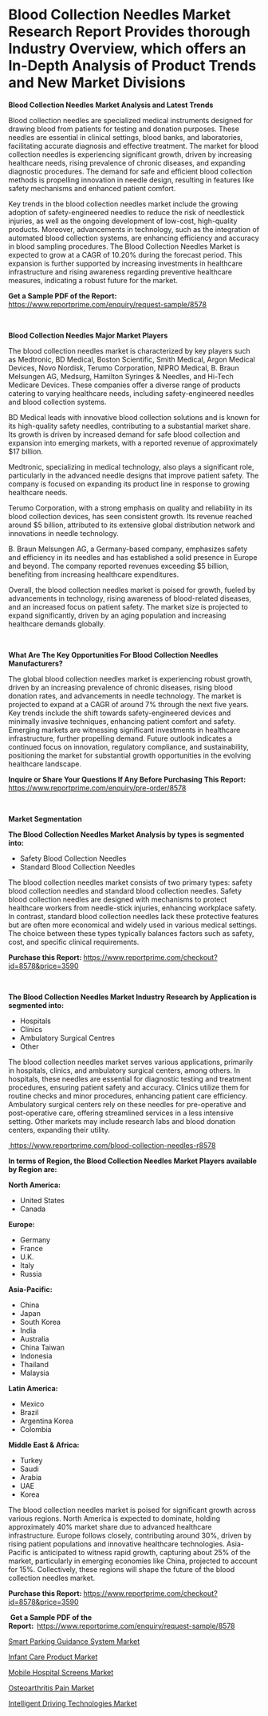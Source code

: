 <p><h1>Blood Collection Needles Market Research Report Provides thorough Industry Overview, which offers an In-Depth Analysis of Product Trends and New Market Divisions</h1></p><p><strong>Blood Collection Needles Market Analysis and Latest Trends</strong></p>
<p><p>Blood collection needles are specialized medical instruments designed for drawing blood from patients for testing and donation purposes. These needles are essential in clinical settings, blood banks, and laboratories, facilitating accurate diagnosis and effective treatment. The market for blood collection needles is experiencing significant growth, driven by increasing healthcare needs, rising prevalence of chronic diseases, and expanding diagnostic procedures. The demand for safe and efficient blood collection methods is propelling innovation in needle design, resulting in features like safety mechanisms and enhanced patient comfort.</p><p>Key trends in the blood collection needles market include the growing adoption of safety-engineered needles to reduce the risk of needlestick injuries, as well as the ongoing development of low-cost, high-quality products. Moreover, advancements in technology, such as the integration of automated blood collection systems, are enhancing efficiency and accuracy in blood sampling procedures. The Blood Collection Needles Market is expected to grow at a CAGR of 10.20% during the forecast period. This expansion is further supported by increasing investments in healthcare infrastructure and rising awareness regarding preventive healthcare measures, indicating a robust future for the market.</p></p>
<p><strong>Get a Sample PDF of the Report:&nbsp;</strong> <a href="https://www.reportprime.com/enquiry/request-sample/8578?utm_campaign=60&utm_medium=2&utm_source=Github&utm_content=ia&utm_term=27112024&utm_id=blood-collection-needles">https://www.reportprime.com/enquiry/request-sample/8578</a></p>
<p>&nbsp;</p>
<p><strong>Blood Collection Needles Major Market Players</strong></p>
<p><p>The blood collection needles market is characterized by key players such as Medtronic, BD Medical, Boston Scientific, Smith Medical, Argon Medical Devices, Novo Nordisk, Terumo Corporation, NIPRO Medical, B. Braun Melsungen AG, Medsurg, Hamilton Syringes & Needles, and Hi-Tech Medicare Devices. These companies offer a diverse range of products catering to varying healthcare needs, including safety-engineered needles and blood collection systems.</p><p>BD Medical leads with innovative blood collection solutions and is known for its high-quality safety needles, contributing to a substantial market share. Its growth is driven by increased demand for safe blood collection and expansion into emerging markets, with a reported revenue of approximately $17 billion.</p><p>Medtronic, specializing in medical technology, also plays a significant role, particularly in the advanced needle designs that improve patient safety. The company is focused on expanding its product line in response to growing healthcare needs.</p><p>Terumo Corporation, with a strong emphasis on quality and reliability in its blood collection devices, has seen consistent growth. Its revenue reached around $5 billion, attributed to its extensive global distribution network and innovations in needle technology.</p><p>B. Braun Melsungen AG, a Germany-based company, emphasizes safety and efficiency in its needles and has established a solid presence in Europe and beyond. The company reported revenues exceeding $5 billion, benefiting from increasing healthcare expenditures.</p><p>Overall, the blood collection needles market is poised for growth, fueled by advancements in technology, rising awareness of blood-related diseases, and an increased focus on patient safety. The market size is projected to expand significantly, driven by an aging population and increasing healthcare demands globally.</p></p>
<p>&nbsp;</p>
<p><strong>What Are The Key Opportunities For Blood Collection Needles Manufacturers?</strong></p>
<p><p>The global blood collection needles market is experiencing robust growth, driven by an increasing prevalence of chronic diseases, rising blood donation rates, and advancements in needle technology. The market is projected to expand at a CAGR of around 7% through the next five years. Key trends include the shift towards safety-engineered devices and minimally invasive techniques, enhancing patient comfort and safety. Emerging markets are witnessing significant investments in healthcare infrastructure, further propelling demand. Future outlook indicates a continued focus on innovation, regulatory compliance, and sustainability, positioning the market for substantial growth opportunities in the evolving healthcare landscape.</p></p>
<p><strong>Inquire or Share Your Questions If Any Before Purchasing This Report:</strong> <a href="https://www.reportprime.com/enquiry/pre-order/8578?utm_campaign=60&utm_medium=2&utm_source=Github&utm_content=ia&utm_term=27112024&utm_id=blood-collection-needles">https://www.reportprime.com/enquiry/pre-order/8578</a></p>
<p>&nbsp;</p>
<p><strong>Market Segmentation</strong></p>
<p><strong>The Blood Collection Needles Market Analysis by types is segmented into:</strong></p>
<p><ul><li>Safety Blood Collection Needles</li><li>Standard Blood Collection Needles</li></ul></p>
<p><p>The blood collection needles market consists of two primary types: safety blood collection needles and standard blood collection needles. Safety blood collection needles are designed with mechanisms to protect healthcare workers from needle-stick injuries, enhancing workplace safety. In contrast, standard blood collection needles lack these protective features but are often more economical and widely used in various medical settings. The choice between these types typically balances factors such as safety, cost, and specific clinical requirements.</p></p>
<p><strong>Purchase this Report:&nbsp;</strong><a href="https://www.reportprime.com/checkout?id=8578&price=3590&utm_campaign=60&utm_medium=2&utm_source=Github&utm_content=ia&utm_term=27112024&utm_id=blood-collection-needles">https://www.reportprime.com/checkout?id=8578&price=3590</a></p>
<p>&nbsp;</p>
<p><strong>The Blood Collection Needles Market Industry Research by Application is segmented into:</strong></p>
<p><ul><li>Hospitals</li><li>Clinics</li><li>Ambulatory Surgical Centres</li><li>Other</li></ul></p>
<p><p>The blood collection needles market serves various applications, primarily in hospitals, clinics, and ambulatory surgical centers, among others. In hospitals, these needles are essential for diagnostic testing and treatment procedures, ensuring patient safety and accuracy. Clinics utilize them for routine checks and minor procedures, enhancing patient care efficiency. Ambulatory surgical centers rely on these needles for pre-operative and post-operative care, offering streamlined services in a less intensive setting. Other markets may include research labs and blood donation centers, expanding their utility.</p></p>
<p><a href="https://www.reportprime.com/blood-collection-needles-r8578?utm_campaign=60&utm_medium=2&utm_source=Github&utm_content=ia&utm_term=27112024&utm_id=blood-collection-needles">&nbsp;https://www.reportprime.com/blood-collection-needles-r8578</a></p>
<p><strong>In terms of Region, the Blood Collection Needles Market Players available by Region are:</strong></p>
<p>
    <p> <strong> North America: </strong>
        <ul>
            <li>United States</li>
            <li>Canada</li>
        </ul>
        </p> 
    <p> <strong> Europe: </strong>
        <ul>
            <li>Germany</li>
            <li>France</li>
            <li>U.K.</li>
            <li>Italy</li>
            <li>Russia</li>
        </ul>
        </p> 
    <p> <strong> Asia-Pacific: </strong>
        <ul>
            <li>China</li>
            <li>Japan</li>
            <li>South Korea</li>
            <li>India</li>
            <li>Australia</li>
            <li>China Taiwan</li>
            <li>Indonesia</li>
            <li>Thailand</li>
            <li>Malaysia</li>
        </ul>
        </p> 
    <p> <strong> Latin America: </strong>
        <ul>
            <li>Mexico</li>
            <li>Brazil</li>
            <li>Argentina Korea</li>
            <li>Colombia</li>
        </ul>
        </p> 
    <p> <strong> Middle East & Africa: </strong>
        <ul>
            <li>Turkey</li>
            <li>Saudi</li>
            <li>Arabia</li>
            <li>UAE</li>
            <li>Korea</li>
        </ul>
    </p>
    </p>
<p><p>The blood collection needles market is poised for significant growth across various regions. North America is expected to dominate, holding approximately 40% market share due to advanced healthcare infrastructure. Europe follows closely, contributing around 30%, driven by rising patient populations and innovative healthcare technologies. Asia-Pacific is anticipated to witness rapid growth, capturing about 25% of the market, particularly in emerging economies like China, projected to account for 15%. Collectively, these regions will shape the future of the blood collection needles market.</p></p>
<p><strong>Purchase this Report: </strong><a href="https://www.reportprime.com/checkout?id=8578&price=3590&utm_campaign=60&utm_medium=2&utm_source=Github&utm_content=ia&utm_term=27112024&utm_id=blood-collection-needles">https://www.reportprime.com/checkout?id=8578&price=3590</a></p>
<p>&nbsp;<strong>Get a Sample PDF of the Report:&nbsp;&nbsp;</strong><a href="https://www.reportprime.com/enquiry/request-sample/8578?utm_campaign=60&utm_medium=2&utm_source=Github&utm_content=ia&utm_term=27112024&utm_id=blood-collection-needles">https://www.reportprime.com/enquiry/request-sample/8578</a></p>
<p><strong></strong></p>
<p><p><a href="https://www.linkedin.com/pulse/trend-analysis-smart-parking-guidance-system-market-expected-growth-mmsnc?utm_campaign=60&utm_medium=2&utm_source=Github&utm_content=ia&utm_term=27112024&utm_id=blood-collection-needles">Smart Parking Guidance System Market</a></p><p><a href="https://issuu.com/reportprime-2/docs/infant-care-product-market-size-203_f4065fd6ab7e92?utm_campaign=60&utm_medium=2&utm_source=Github&utm_content=ia&utm_term=27112024&utm_id=blood-collection-needles">Infant Care Product Market</a></p><p><a href="https://github.com/FahadAhmed223/Market-Research-Report-List-1/blob/main/mobile-hospital-screens-market.md?utm_campaign=60&utm_medium=2&utm_source=Github&utm_content=ia&utm_term=27112024&utm_id=blood-collection-needles">Mobile Hospital Screens Market</a></p><p><a href="https://github.com/NargisHussain432/Market-Research-Report-List-1/blob/main/osteoarthritis-pain-market.md?utm_campaign=60&utm_medium=2&utm_source=Github&utm_content=ia&utm_term=27112024&utm_id=blood-collection-needles">Osteoarthritis Pain Market</a></p><p><a href="https://issuu.com/reportprime-2/docs/intelligent-driving-technologies-ma_a6fd67ae2d6c3d?utm_campaign=60&utm_medium=2&utm_source=Github&utm_content=ia&utm_term=27112024&utm_id=blood-collection-needles">Intelligent Driving Technologies Market</a></p></p>